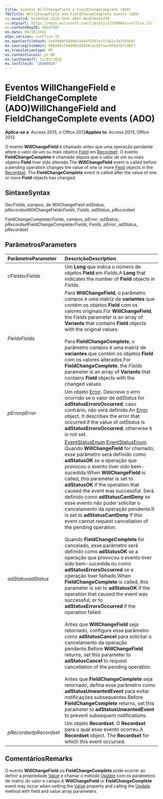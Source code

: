 ```yaml
---
title: Eventos WillChangeField e FieldChangeComplete (ADO)
TOCTitle: WillChangeField and FieldChangeComplete events (ADO)
ms:assetid: bc4455a6-2925-33dc-d04f-8ea570e5e370
ms:mtpsurl: https://msdn.microsoft.com/library/JJ249904(v=office.15)
ms:contentKeyID: 48547407
ms.date: 09/18/2015
mtps_version: v=office.15
ms.openlocfilehash: 5c6f6d0f44000c0e40f93b7acfc461c7e3fb4e9c
ms.sourcegitcommit: 980a96cf444882d3d34cecb5faac8f8a7b7c4b57
ms.translationtype: MT
ms.contentlocale: pt-BR
ms.lasthandoff: 11/03/2018
ms.locfileid: "25949835"
---
```

# <a name="willchangefield-and-fieldchangecomplete-events-ado"></a><span data-ttu-id="06017-102">Eventos WillChangeField e FieldChangeComplete (ADO)</span><span class="sxs-lookup"><span data-stu-id="06017-102">WillChangeField and FieldChangeComplete events (ADO)</span></span>

<span data-ttu-id="06017-103">**Aplica-se a**: Access 2013, o Office 2013</span><span class="sxs-lookup"><span data-stu-id="06017-103">**Applies to**: Access 2013, Office 2013</span></span>

<span data-ttu-id="06017-p101">O evento **WillChangeField** é chamado antes que uma operação pendente altere o valor de um ou mais objetos [Field](field-object-ado.md) em [Recordset](recordset-object-ado.md). O evento **FieldChangeComplete** é chamado depois que o valor de um ou mais objetos **Field** tiver sido alterado.</span><span class="sxs-lookup"><span data-stu-id="06017-p101">The **WillChangeField** event is called before a pending operation changes the value of one or more [Field](field-object-ado.md) objects in the [Recordset](recordset-object-ado.md). The **FieldChangeComplete** event is called after the value of one or more **Field** objects has changed.</span></span>

## <a name="syntax"></a><span data-ttu-id="06017-106">Sintaxe</span><span class="sxs-lookup"><span data-stu-id="06017-106">Syntax</span></span>

<span data-ttu-id="06017-107">De*cFields*, *campos*, de WillChangeField *adStatus*, *pRecordset*</span><span class="sxs-lookup"><span data-stu-id="06017-107">WillChangeField*cFields*, *Fields*, *adStatus*, *pRecordset*</span></span>

<span data-ttu-id="06017-108">FieldChangeComplete*cFields*, *campos*, *pError*, *adStatus*, *pRecordset*</span><span class="sxs-lookup"><span data-stu-id="06017-108">FieldChangeComplete*cFields*, *Fields*, *pError*, *adStatus*, *pRecordset*</span></span>

## <a name="parameters"></a><span data-ttu-id="06017-109">Parâmetros</span><span class="sxs-lookup"><span data-stu-id="06017-109">Parameters</span></span>

|<span data-ttu-id="06017-110">Parâmetro</span><span class="sxs-lookup"><span data-stu-id="06017-110">Parameter</span></span>|<span data-ttu-id="06017-111">Descrição</span><span class="sxs-lookup"><span data-stu-id="06017-111">Description</span></span>|
|:--------|:----------|
|<span data-ttu-id="06017-112">*cFields*</span><span class="sxs-lookup"><span data-stu-id="06017-112">*cFields*</span></span> |<span data-ttu-id="06017-113">Um **Long** que indica o número de objetos **Field** em *Fields*.</span><span class="sxs-lookup"><span data-stu-id="06017-113">A **Long** that indicates the number of **Field** objects in *Fields*.</span></span>|
|<span data-ttu-id="06017-114">*Fields*</span><span class="sxs-lookup"><span data-stu-id="06017-114">*Fields*</span></span> |<span data-ttu-id="06017-115">Para **WillChangeField**, o parâmetro *campos* é uma matriz de **variantes** que contém os objetos **Field** com os valores originais.</span><span class="sxs-lookup"><span data-stu-id="06017-115">For **WillChangeField**, the *Fields* parameter is an array of **Variants** that contains **Field** objects with the original values.</span></span> <br/><br/><span data-ttu-id="06017-116">Para **FieldChangeComplete**, o parâmetro *campos* é uma matriz de **variantes** que contém os objetos **Field** com os valores alterados.</span><span class="sxs-lookup"><span data-stu-id="06017-116">For **FieldChangeComplete**, the *Fields* parameter is an array of **Variants** that contains **Field** objects with the changed values.</span></span>|
|<span data-ttu-id="06017-117">*pError*</span><span class="sxs-lookup"><span data-stu-id="06017-117">*pError*</span></span> |<span data-ttu-id="06017-p102">Um objeto [Error](error-object-ado.md). Descreve o erro ocorrido se o valor de *adStatus* for **adStatusErrorsOccurred**; caso contrário, não será definido.</span><span class="sxs-lookup"><span data-stu-id="06017-p102">An [Error](error-object-ado.md) object. It describes the error that occurred if the value of *adStatus* is **adStatusErrorsOccurred**; otherwise it is not set.</span></span>|
|<span data-ttu-id="06017-120">*adStatus*</span><span class="sxs-lookup"><span data-stu-id="06017-120">*adStatus*</span></span> |<span data-ttu-id="06017-121">[EventStatusEnum](eventstatusenum.md).</span><span class="sxs-lookup"><span data-stu-id="06017-121">[EventStatusEnum](eventstatusenum.md).</span></span> <span data-ttu-id="06017-122">Quando **WillChangeField** for chamado, esse parâmetro será definido como **adStatusOK** se a operação que provocou o evento tiver sido bem-sucedida.</span><span class="sxs-lookup"><span data-stu-id="06017-122">When **WillChangeField** is called, this parameter is set to **adStatusOK** if the operation that caused the event was successful.</span></span> <span data-ttu-id="06017-123">Será definido como **adStatusCantDeny** se esse evento não puder solicitar o cancelamento da operação pendente.</span><span class="sxs-lookup"><span data-stu-id="06017-123">It is set to **adStatusCantDeny** if this event cannot request cancellation of the pending operation.</span></span> <br/><br/><span data-ttu-id="06017-124">Quando **FieldChangeComplete** for cancelado, esse parâmetro será definido como **adStatusOK** se a operação que provocou o evento tiver sido bem-sucedida ou como **adStatusErrorsOccurred** se a operação tiver falhado.</span><span class="sxs-lookup"><span data-stu-id="06017-124">When **FieldChangeComplete** is called, this parameter is set to **adStatusOK** if the operation that caused the event was successful, or to **adStatusErrorsOccurred** if the operation failed.</span></span> <br/><br/><span data-ttu-id="06017-125">Antes que **WillChangeField** seja retornado, configure esse parâmetro como **adStatusCancel** para solicitar o cancelamento da operação pendente.</span><span class="sxs-lookup"><span data-stu-id="06017-125">Before **WillChangeField** returns, set this parameter to **adStatusCancel** to request cancellation of the pending operation.</span></span> <br/><br/><span data-ttu-id="06017-126">Antes que **FieldChangeComplete** seja retornado, defina esse parâmetro como **adStatusUnwantedEvent** para evitar notificações subsequentes.</span><span class="sxs-lookup"><span data-stu-id="06017-126">Before **FieldChangeComplete** returns, set this parameter to **adStatusUnwantedEvent** to prevent subsequent notifications.</span></span>|
|<span data-ttu-id="06017-127">*pRecordset*</span><span class="sxs-lookup"><span data-stu-id="06017-127">*pRecordset*</span></span> |<span data-ttu-id="06017-p104">Um objeto **Recordset**. O **Recordset** para o qual esse evento ocorreu.</span><span class="sxs-lookup"><span data-stu-id="06017-p104">A **Recordset** object. The **Recordset** for which this event occurred.</span></span>|

## <a name="remarks"></a><span data-ttu-id="06017-130">Comentários</span><span class="sxs-lookup"><span data-stu-id="06017-130">Remarks</span></span>

<span data-ttu-id="06017-131">O evento **WillChangeField** ou **FieldChangeComplete** pode ocorrer ao definir a propriedade [Value](value-property-ado.md) e chamar o método [Update](update-method-ado.md) com os parâmetros de matriz do valor e campo.</span><span class="sxs-lookup"><span data-stu-id="06017-131">A **WillChangeField** or **FieldChangeComplete** event may occur when setting the [Value](value-property-ado.md) property and calling the [Update](update-method-ado.md) method with field and value array parameters.</span></span>

